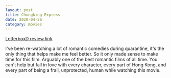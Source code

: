 ```yaml
---
layout: post
title: Chungking Express
date: 2020-04-26
category: movies
---
```

 
[LetterboxD review link](https://letterboxd.com/samarthbhaskar/film/chungking-express/1/)

I've been re-watching a lot of romantic comedies during quarantine, it's the only thing that helps make me feel better. So it only made sense to make time for this film. Arguably one of the best romantic films of all time. You can't help but fall in love with every character, every part of Hong Kong, and every part of being a frail, unprotected, human while watching this movie.
